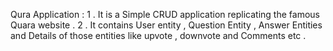Qura Application :
  1 . It is a Simple CRUD application replicating the famous Quara website . 
  2 . It contains User entity , Question Entity , Answer Entities and Details of those entities like upvote , downvote  and Comments etc . 
  
